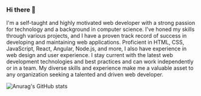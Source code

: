 ### Hi there 👋

I'm a self-taught and highly motivated web developer with a strong passion for technology and a background in computer science. I've honed my skills through various projects, and I have a proven track record of success in developing and maintaining web applications. Proficient in HTML, CSS, JavaScript, React, Angular, Node.js, and more, I also have experience in web design and user experience. I stay current with the latest web development technologies and best practices and can work independently or in a team. My diverse skills and experience make me a valuable asset to any organization seeking a talented and driven web developer.


![Anurag's GitHub stats](https://github-readme-stats.vercel.app/api?username=BestieeMu&show_icons=true&theme=tokyonight)
